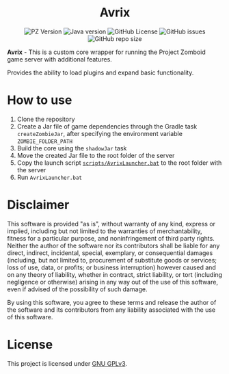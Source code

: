 <div align="center">
    <h1>Avrix</h1>
</div>

<p align="center">
    <img alt="PZ Version" src="https://img.shields.io/badge/Project_Zomboid-v41.78.16-blue">
    <img alt="Java version" src="https://img.shields.io/badge/Java-17-orange">
    <img alt="GitHub License" src="https://img.shields.io/github/license/Brov3r/Avrix">
    <img alt="GitHub issues" src="https://img.shields.io/github/issues-raw/Brov3r/Avrix">
    <img alt="GitHub repo size" src="https://img.shields.io/github/repo-size/Brov3r/Avrix">
</p>

**Avrix** - This is a custom core wrapper for running the Project Zomboid game server with additional features.

Provides the ability to load plugins and expand basic functionality.

# How to use
1) Clone the repository
2) Create a Jar file of game dependencies through the Gradle task `createZombieJar`, after specifying the environment variable `ZOMBIE_FOLDER_PATH`
3) Build the core using the `shadowJar` task
4) Move the created Jar file to the root folder of the server
5) Copy the launch script [`scripts/AvrixLauncher.bat`](./scripts/AvrixLauncher.bat`) to the root folder with the server
6) Run `AvrixLauncher.bat`

# Disclaimer
This software is provided "as is", without warranty of any kind, express or implied, including but not limited to the warranties of merchantability, fitness for a particular purpose, and noninfringement of third party rights. Neither the author of the software nor its contributors shall be liable for any direct, indirect, incidental, special, exemplary, or consequential damages (including, but not limited to, procurement of substitute goods or services; loss of use, data, or profits; or business interruption) however caused and on any theory of liability, whether in contract, strict liability, or tort (including negligence or otherwise) arising in any way out of the use of this software, even if advised of the possibility of such damage.

By using this software, you agree to these terms and release the author of the software and its contributors from any liability associated with the use of this software.

# License
This project is licensed under [GNU GPLv3](./LICENSE).